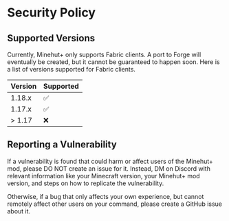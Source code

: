 # Security Policy

## Supported Versions

Currently, Minehut+ only supports Fabric clients. A port to Forge will eventually be created, but it cannot be guaranteed to happen soon.
Here is a list of versions supported for Fabric clients.

| Version | Supported          |
| ------- | ------------------ |
| 1.18.x  | :white_check_mark: |
| 1.17.x  | :white_check_mark: |
| > 1.17  | :x:                |

## Reporting a Vulnerability

If a vulnerability is found that could harm or affect users of the Minehut+ mod, please DO NOT create an issue for it.
Instead, DM on Discord with relevant information like your Minecraft version, your Minehut+ mod version, and steps on how to replicate the vulnerability.

Otherwise, if a bug that only affects your own experience, but cannot remotely affect other users on your command, please create a GitHub issue about it.
